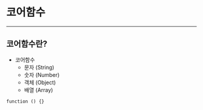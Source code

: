 # 코어함수
 ---
 코어함수란?
 ---
- 코어함수
    - 문자 (String)
    - 숫자 (Number)
    - 객체 (Object)
    - 배열 (Array)


 ```
 function () {}
 ```
